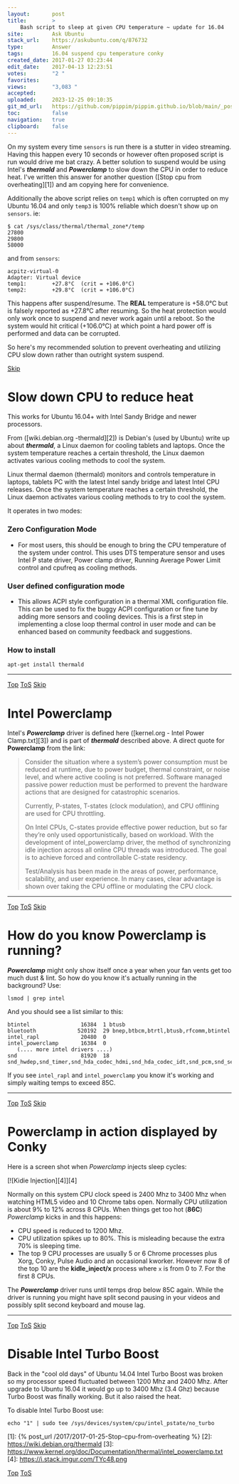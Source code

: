```yaml
---
layout:       post
title:        >
    Bash script to sleep at given CPU temperature ~ update for 16.04
site:         Ask Ubuntu
stack_url:    https://askubuntu.com/q/876732
type:         Answer
tags:         16.04 suspend cpu temperature conky
created_date: 2017-01-27 03:23:44
edit_date:    2017-04-13 12:23:51
votes:        "2 "
favorites:    
views:        "3,083 "
accepted:     
uploaded:     2023-12-25 09:10:35
git_md_url:   https://github.com/pippim/pippim.github.io/blob/main/_posts/2017/2017-01-27-Bash-script-to-sleep-at-given-CPU-temperature-~-update-for-16.04.md
toc:          false
navigation:   true
clipboard:    false
---
```


On my system every time `sensors` is run there is a stutter in video streaming. Having this happen every 10 seconds or however often proposed script is run would drive me bat crazy. A better solution to suspend would be using Intel's ***thermald*** and ***Powerclamp*** to slow down the CPU in order to reduce heat. I've written this answer for another question ([Stop cpu from overheating][1]) and am copying here for convenience.

Additionally the above script relies on `temp1` which is often corrupted on my Ubuntu 16.04 and only `temp3` is 100% reliable which doesn't show up on `sensors`. ie:

``` 
$ cat /sys/class/thermal/thermal_zone*/temp
27800
29800
58000
```

and from `sensors`:

``` 
acpitz-virtual-0
Adapter: Virtual device
temp1:        +27.8°C  (crit = +106.0°C)
temp2:        +29.8°C  (crit = +106.0°C)
```

This happens after suspend/resume. The **REAL** temperature is +58.0°C but is falsely reported as +27.8°C after resuming. So the heat protection would only work once to suspend and never work again until a reboot. So the system would hit critical (+106.0°C) at which point a hard power off is performed and data can be corrupted.

So here's my recommended solution to prevent overheating and utilizing CPU slow down rather than outright system suspend.


<a id="hdr1"></a>
<div class="hdr-bar">  <a href="#hdr2">Skip</a></div>

# Slow down CPU to reduce heat

This works for Ubuntu 16.04+ with Intel Sandy Bridge and newer processors. 

From ([wiki.debian.org -thermald][2]) is Debian's (used by Ubuntu) write up about ***thermald***, a Linux daemon for cooling tablets and laptops.  Once the system temperature reaches a certain threshold, the Linux daemon activates various cooling methods to cool the system.

Linux thermal daemon (thermald) monitors and controls temperature in laptops, tablets PC with the latest Intel sandy bridge and latest Intel CPU releases. Once the system temperature reaches a certain threshold, the Linux daemon activates various cooling methods to try to cool the system.

It operates in two modes:

### Zero Configuration Mode
 - For most users, this should be enough to bring the CPU temperature of the system under control. This uses DTS temperature sensor and uses Intel P state driver, Power clamp driver, Running Average Power Limit control and cpufreq as cooling methods.

### User defined configuration mode
 - This allows ACPI style configuration in a thermal XML configuration file. This can be used to fix the buggy ACPI configuration or fine tune by adding more sensors and cooling devices. This is a first step in implementing a close loop thermal control in user mode and can be enhanced based on community feedback and suggestions.

### How to install

``` 
apt-get install thermald
```


----------



<a id="hdr2"></a>
<div class="hdr-bar">  <a href="#">Top</a>  <a href="#hdr1">ToS</a>  <a href="#hdr3">Skip</a></div>

# Intel Powerclamp

Intel's ***Powerclamp*** driver is defined here ([kernel.org - Intel Power Clamp.txt][3]) and is part of ***thermald*** described above. A direct quote for **Powerclamp** from the link:

> Consider the situation where a system’s power consumption must be  
> reduced at runtime, due to power budget, thermal constraint, or noise  
> level, and where active cooling is not preferred. Software managed  
> passive power reduction must be performed to prevent the hardware  
> actions that are designed for catastrophic scenarios.  
>   
> Currently, P-states, T-states (clock modulation), and CPU offlining  
> are used for CPU throttling.  
>   
> On Intel CPUs, C-states provide effective power reduction, but so far  
> they’re only used opportunistically, based on workload. With the  
> development of intel_powerclamp driver, the method of synchronizing  
> idle injection across all online CPU threads was introduced. The goal  
> is to achieve forced and controllable C-state residency.  
>   
> Test/Analysis has been made in the areas of power, performance,  
> scalability, and user experience. In many cases, clear advantage is  
> shown over taking the CPU offline or modulating the CPU clock.  



----------



<a id="hdr3"></a>
<div class="hdr-bar">  <a href="#">Top</a>  <a href="#hdr2">ToS</a>  <a href="#hdr4">Skip</a></div>

# How do you know Powerclamp is running?

***Powerclamp*** might only show itself once a year when your fan vents get too much dust & lint. So how do you know it's actually running in the background? Use:

``` 
lsmod | grep intel
```

And you should see a list similar to this:

``` 
btintel                16384  1 btusb
bluetooth             520192  29 bnep,btbcm,btrtl,btusb,rfcomm,btintel
intel_rapl             20480  0
intel_powerclamp       16384  0
   (.... more intel drivers ....)
snd                    81920  18 snd_hwdep,snd_timer,snd_hda_codec_hdmi,snd_hda_codec_idt,snd_pcm,snd_seq,snd_rawmidi,snd_hda_codec_generic,snd_hda_codec,snd_hda_intel,snd_seq_device
```

If you see `intel_rapl` and `intel_powerclamp` you know it's working and simply waiting temps to exceed 85C.


----------



<a id="hdr4"></a>
<div class="hdr-bar">  <a href="#">Top</a>  <a href="#hdr3">ToS</a>  <a href="#hdr5">Skip</a></div>

# Powerclamp in action displayed by Conky

Here is a screen shot when *Powerclamp* injects sleep cycles:

[![Kidie Injection][4]][4]

Normally on this system CPU clock speed is 2400 Mhz to 3400 Mhz when watching HTML5 video and 10 Chrome tabs open. Normally CPU utilization is about 9% to 12% across 8 CPUs. When things get too hot (**86C**) *Powerclamp* kicks in and this happens:

 - CPU speed is reduced to 1200 Mhz. 
 - CPU utilization spikes up to 80%. This is misleading because the extra 70% is sleeping time.
 - The top 9 CPU processes are usually 5 or 6 Chrome processes plus Xorg, Conky, Pulse Audio and an occasional kworker. However now 8 of the top 10 are the **kidle_inject/x** process where `x` is from 0 to 7. For the first 8 CPUs.

The ***Powerclamp*** driver runs until temps drop below 85C again. While the driver is running you might have split second pausing in your videos and possibly split second keyboard and mouse lag.


----------



<a id="hdr5"></a>
<div class="hdr-bar">  <a href="#">Top</a>  <a href="#hdr4">ToS</a>  <a href="#hdr6">Skip</a></div>

# Disable Intel Turbo Boost

Back in the "cool old days" of Ubuntu 14.04 Intel Turbo Boost was broken so my processor speed fluctuated between 1200 Mhz and 2400 Mhz. After upgrade to Ubuntu 16.04 it would go up to 3400 Mhz (3.4 Ghz) because Turbo Boost was finally working. But it also raised the heat.

To disable Intel Turbo Boost use:

``` 
echo "1" | sudo tee /sys/devices/system/cpu/intel_pstate/no_turbo
```

  [1]: {% post_url /2017/2017-01-25-Stop-cpu-from-overheating %}
  [2]: https://wiki.debian.org/thermald
  [3]: https://www.kernel.org/doc/Documentation/thermal/intel_powerclamp.txt
  [4]: https://i.stack.imgur.com/TYc48.png



<a id="hdr6"></a>
<div class="hdr-bar">  <a href="#">Top</a>  <a href="#hdr5">ToS</a></div>

